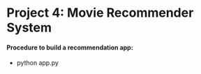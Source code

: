 # Project 4: Movie Recommender System
#### Procedure to build a recommendation app:
* python app.py
